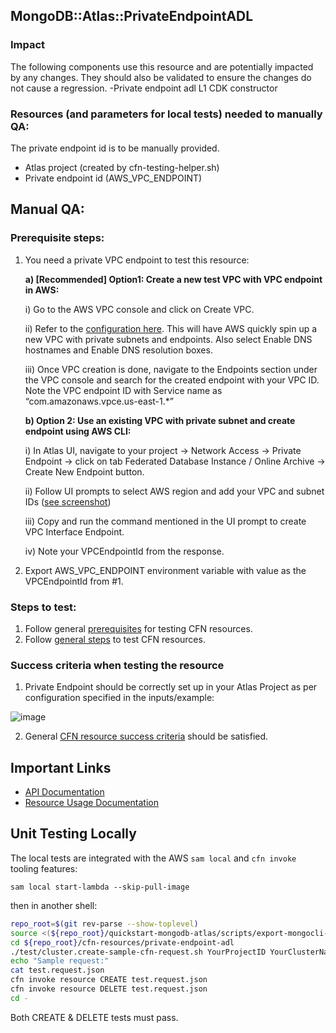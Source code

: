 ## MongoDB::Atlas::PrivateEndpointADL

### Impact
The following components use this resource and are potentially impacted by any changes. They should also be validated to ensure the changes do not cause a regression.
-Private endpoint adl L1 CDK constructor



### Resources (and parameters for local tests) needed to manually QA:
The private endpoint id is to be manually provided.
- Atlas project (created by cfn-testing-helper.sh)
- Private endpoint id (AWS_VPC_ENDPOINT)

## Manual QA:

### Prerequisite steps:
1. You need a private VPC endpoint to test this resource:
   
   **a) [Recommended] Option1: Create a new test VPC with VPC endpoint in AWS:**
       
   i) Go to the AWS VPC console and click on Create VPC.

      ii) Refer to the [configuration here](https://user-images.githubusercontent.com/122359335/227306518-26eb8155-db09-4db1-8e7d-7a4a9eb1548d.png). This will have AWS quickly spin up a new VPC with private subnets and endpoints. Also select Enable DNS hostnames and Enable DNS resolution boxes.

      iii) Once VPC creation is done, navigate to the Endpoints section under the VPC console and search for the created endpoint with your VPC ID. Note the VPC endpoint ID with Service name as “com.amazonaws.vpce.us-east-1.*”

   **b) Option 2: Use an existing VPC with private subnet and create endpoint using AWS CLI:**

   i) In Atlas UI, navigate to your project -> Network Access -> Private Endpoint -> click on tab Federated Database Instance / Online Archive -> Create New Endpoint button.

   ii) Follow UI prompts to select AWS region and add your VPC and subnet IDs ([see screenshot](https://user-images.githubusercontent.com/122359335/227306584-3205de0c-a0a3-4d79-a20a-925630f10b85.png))

   iii) Copy and run the command mentioned in the UI prompt to create VPC Interface Endpoint.

   iv) Note your VPCEndpointId from the response.


2. Export AWS_VPC_ENDPOINT environment variable with value as the VPCEndpointId from #1.

### Steps to test:
1. Follow general [prerequisites](../../../TESTING.md#prerequisites) for testing CFN resources.
2. Follow [general steps](../../../TESTING.md#steps) to test CFN resources.

### Success criteria when testing the resource
1. Private Endpoint should be correctly set up in your Atlas Project as per configuration specified in the inputs/example:   

![image](https://user-images.githubusercontent.com/122359335/227305880-c6c70d20-7f38-4885-a3ed-1de7b4921aa3.png)

2. General [CFN resource success criteria](../../../TESTING.md#success-criteria-when-testing-the-resource) should be satisfied.

## Important Links
- [API Documentation](https://www.mongodb.com/docs/atlas/reference/api-resources-spec/#tag/Private-Endpoint-Services)
- [Resource Usage Documentation](https://www.mongodb.com/docs/atlas/security-cluster-private-endpoint/#set-up-a-private-endpoint-for-a-dedicated-cluster)

## Unit Testing Locally

The local tests are integrated with the AWS `sam local` and `cfn invoke` tooling features:

```
sam local start-lambda --skip-pull-image
```
then in another shell:
```bash
repo_root=$(git rev-parse --show-toplevel)
source <(${repo_root}/quickstart-mongodb-atlas/scripts/export-mongocli-config.py)
cd ${repo_root}/cfn-resources/private-endpoint-adl
./test/cluster.create-sample-cfn-request.sh YourProjectID YourClusterName > test.request.json 
echo "Sample request:"
cat test.request.json
cfn invoke resource CREATE test.request.json 
cfn invoke resource DELETE test.request.json 
cd -
```

Both CREATE & DELETE tests must pass.